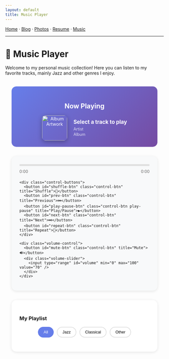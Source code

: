 ```yaml
---
layout: default
title: Music Player
---
```


<nav>
  <a href="{{ '/' | relative_url }}">Home</a> ·
  <a href="{{ '/blog/' | relative_url }}">Blog</a> ·
  <a href="{{ '/gallery/' | relative_url }}">Photos</a> ·
  <a href="{{ '/resume/' | relative_url }}">Resume</a> ·
  <a href="{{ '/music/' | relative_url }}">Music</a>
  <hr />
</nav>

# 🎵 Music Player

Welcome to my personal music collection! Here you can listen to my favorite tracks, mainly Jazz and other genres I enjoy.

<div id="music-player-container">
  <div class="player-header">
    <h2>Now Playing</h2>
    <div class="current-track-info">
      <div class="track-artwork">
        <img id="current-artwork" src="/assets/music/default-album.jpg" alt="Album Artwork" />
      </div>
      <div class="track-details">
        <h3 id="current-title">Select a track to play</h3>
        <p id="current-artist">Artist</p>
        <p id="current-album">Album</p>
      </div>
    </div>
  </div>

  <div class="player-controls">
    <div class="progress-container">
      <div class="progress-bar">
        <div id="progress" class="progress-fill"></div>
        <div id="progress-handle" class="progress-handle"></div>
      </div>
      <div class="time-display">
        <span id="current-time">0:00</span>
        <span id="total-time">0:00</span>
      </div>
    </div>

    <div class="control-buttons">
      <button id="shuffle-btn" class="control-btn" title="Shuffle">🔀</button>
      <button id="prev-btn" class="control-btn" title="Previous">⏮️</button>
      <button id="play-pause-btn" class="control-btn play-pause" title="Play/Pause">▶️</button>
      <button id="next-btn" class="control-btn" title="Next">⏭️</button>
      <button id="repeat-btn" class="control-btn" title="Repeat">🔁</button>
    </div>

    <div class="volume-control">
      <button id="mute-btn" class="control-btn" title="Mute">🔊</button>
      <div class="volume-slider">
        <input type="range" id="volume" min="0" max="100" value="70" />
      </div>
    </div>
  </div>

  <div class="playlist-section">
    <h3>My Playlist</h3>
    <div class="playlist-filters">
      <button class="filter-btn active" data-filter="all">All</button>
      <button class="filter-btn" data-filter="jazz">Jazz</button>
      <button class="filter-btn" data-filter="classical">Classical</button>
      <button class="filter-btn" data-filter="other">Other</button>
    </div>
    <div id="playlist" class="playlist">
      <!-- Playlist items will be populated by JavaScript -->
    </div>
  </div>
</div>

<audio id="audio-player" preload="metadata"></audio>

<style>
#music-player-container {
  max-width: 800px;
  margin: 0 auto;
  padding: 20px;
  font-family: -apple-system, BlinkMacSystemFont, 'Segoe UI', Roboto, sans-serif;
}

.player-header {
  text-align: center;
  margin-bottom: 30px;
  padding: 20px;
  background: linear-gradient(135deg, #667eea 0%, #764ba2 100%);
  border-radius: 15px;
  color: white;
}

.current-track-info {
  display: flex;
  align-items: center;
  justify-content: center;
  gap: 20px;
  margin-top: 15px;
}

.track-artwork img {
  width: 80px;
  height: 80px;
  border-radius: 10px;
  object-fit: cover;
  box-shadow: 0 4px 15px rgba(0,0,0,0.3);
}

.track-details {
  text-align: left;
}

.track-details h3 {
  margin: 0 0 5px 0;
  font-size: 1.2em;
}

.track-details p {
  margin: 2px 0;
  opacity: 0.8;
  font-size: 0.9em;
}

.player-controls {
  background: #f8f9fa;
  padding: 25px;
  border-radius: 15px;
  margin-bottom: 30px;
  box-shadow: 0 2px 10px rgba(0,0,0,0.1);
}

.progress-container {
  margin-bottom: 20px;
}

.progress-bar {
  position: relative;
  height: 6px;
  background: #e0e0e0;
  border-radius: 3px;
  cursor: pointer;
  margin-bottom: 10px;
}

.progress-fill {
  height: 100%;
  background: linear-gradient(90deg, #667eea, #764ba2);
  border-radius: 3px;
  width: 0%;
  transition: width 0.1s ease;
}

.progress-handle {
  position: absolute;
  top: 50%;
  width: 16px;
  height: 16px;
  background: white;
  border: 2px solid #667eea;
  border-radius: 50%;
  transform: translate(-50%, -50%);
  cursor: pointer;
  opacity: 0;
  transition: opacity 0.2s ease;
}

.progress-bar:hover .progress-handle {
  opacity: 1;
}

.time-display {
  display: flex;
  justify-content: space-between;
  font-size: 0.9em;
  color: #666;
}

.control-buttons {
  display: flex;
  justify-content: center;
  align-items: center;
  gap: 15px;
  margin-bottom: 20px;
}

.control-btn {
  background: none;
  border: none;
  font-size: 1.5em;
  cursor: pointer;
  padding: 10px;
  border-radius: 50%;
  transition: all 0.2s ease;
}

.control-btn:hover {
  background: rgba(102, 126, 234, 0.1);
  transform: scale(1.1);
}

.play-pause {
  background: linear-gradient(135deg, #667eea, #764ba2);
  color: white;
  font-size: 2em;
  padding: 15px;
}

.play-pause:hover {
  transform: scale(1.05);
  box-shadow: 0 4px 15px rgba(102, 126, 234, 0.3);
}

.volume-control {
  display: flex;
  align-items: center;
  justify-content: center;
  gap: 10px;
}

.volume-slider {
  width: 100px;
}

.volume-slider input[type="range"] {
  width: 100%;
  height: 4px;
  border-radius: 2px;
  background: #e0e0e0;
  outline: none;
  -webkit-appearance: none;
}

.volume-slider input[type="range"]::-webkit-slider-thumb {
  -webkit-appearance: none;
  width: 16px;
  height: 16px;
  border-radius: 50%;
  background: #667eea;
  cursor: pointer;
}

.playlist-section {
  background: white;
  border-radius: 15px;
  padding: 25px;
  box-shadow: 0 2px 10px rgba(0,0,0,0.1);
}

.playlist-filters {
  display: flex;
  gap: 10px;
  margin-bottom: 20px;
  justify-content: center;
}

.filter-btn {
  padding: 8px 16px;
  border: 2px solid #e0e0e0;
  background: white;
  border-radius: 20px;
  cursor: pointer;
  transition: all 0.2s ease;
  font-size: 0.9em;
}

.filter-btn:hover,
.filter-btn.active {
  background: #667eea;
  color: white;
  border-color: #667eea;
}

.playlist {
  max-height: 400px;
  overflow-y: auto;
}

.playlist-item {
  display: flex;
  align-items: center;
  padding: 12px;
  border-radius: 8px;
  cursor: pointer;
  transition: all 0.2s ease;
  margin-bottom: 5px;
}

.playlist-item:hover {
  background: #f8f9fa;
}

.playlist-item.playing {
  background: linear-gradient(90deg, rgba(102, 126, 234, 0.1), rgba(118, 75, 162, 0.1));
  border-left: 4px solid #667eea;
}

.playlist-item .track-number {
  width: 30px;
  text-align: center;
  color: #666;
  font-size: 0.9em;
}

.playlist-item .track-artwork {
  width: 40px;
  height: 40px;
  margin: 0 15px;
  border-radius: 5px;
  object-fit: cover;
}

.playlist-item .track-info {
  flex: 1;
}

.playlist-item .track-title {
  font-weight: 500;
  margin: 0 0 2px 0;
  font-size: 0.95em;
}

.playlist-item .track-artist {
  color: #666;
  margin: 0;
  font-size: 0.85em;
}

.playlist-item .track-duration {
  color: #666;
  font-size: 0.85em;
  margin-left: 15px;
}

@media (max-width: 768px) {
  .current-track-info {
    flex-direction: column;
    text-align: center;
  }
  
  .control-buttons {
    gap: 10px;
  }
  
  .control-btn {
    font-size: 1.2em;
    padding: 8px;
  }
  
  .play-pause {
    font-size: 1.5em;
    padding: 12px;
  }
}
</style>

<script>
// Music Player JavaScript
class MusicPlayer {
  constructor() {
    this.audio = document.getElementById('audio-player');
    this.playlist = [];
    this.currentTrackIndex = 0;
    this.isPlaying = false;
    this.isShuffled = false;
    this.repeatMode = 'none'; // 'none', 'one', 'all'
    this.volume = 0.7;
    
    this.initializeElements();
    this.loadPlaylist();
    this.setupEventListeners();
    this.updateDisplay();
  }

  initializeElements() {
    this.elements = {
      playPauseBtn: document.getElementById('play-pause-btn'),
      prevBtn: document.getElementById('prev-btn'),
      nextBtn: document.getElementById('next-btn'),
      shuffleBtn: document.getElementById('shuffle-btn'),
      repeatBtn: document.getElementById('repeat-btn'),
      muteBtn: document.getElementById('mute-btn'),
      volumeSlider: document.getElementById('volume'),
      progress: document.getElementById('progress'),
      progressHandle: document.getElementById('progress-handle'),
      progressBar: document.querySelector('.progress-bar'),
      currentTime: document.getElementById('current-time'),
      totalTime: document.getElementById('total-time'),
      currentTitle: document.getElementById('current-title'),
      currentArtist: document.getElementById('current-artist'),
      currentAlbum: document.getElementById('current-album'),
      currentArtwork: document.getElementById('current-artwork'),
      playlist: document.getElementById('playlist')
    };
  }

  loadPlaylist() {
    // Sample playlist with both online and offline music
    this.playlist = [
      {
        id: 1,
        title: "Blue in Green",
        artist: "Miles Davis",
        album: "Kind of Blue",
        duration: "5:37",
        artwork: "/assets/music/kind-of-blue.jpg",
        audio: "/assets/music/blue-in-green.mp3", // Offline file
        genre: "jazz",
        year: "1959"
      },
      {
        id: 2,
        title: "Take Five",
        artist: "Dave Brubeck",
        album: "Time Out",
        duration: "5:24",
        artwork: "/assets/music/time-out.jpg",
        audio: "/assets/music/take-five.mp3", // Offline file
        genre: "jazz",
        year: "1959"
      },
      {
        id: 3,
        title: "Autumn Leaves",
        artist: "Cannonball Adderley",
        album: "Something Else",
        duration: "10:59",
        artwork: "/assets/music/something-else.jpg",
        audio: "https://www.soundjay.com/misc/sounds/bell-ringing-05.wav", // Online file (example)
        genre: "jazz",
        year: "1958"
      },
      {
        id: 4,
        title: "Clair de Lune",
        artist: "Claude Debussy",
        album: "Suite Bergamasque",
        duration: "4:47",
        artwork: "/assets/music/suite-bergamasque.jpg",
        audio: "/assets/music/clair-de-lune.mp3", // Offline file
        genre: "classical",
        year: "1905"
      },
      {
        id: 5,
        title: "Giant Steps",
        artist: "John Coltrane",
        album: "Giant Steps",
        duration: "4:45",
        artwork: "/assets/music/giant-steps.jpg",
        audio: "/assets/music/giant-steps.mp3", // Offline file
        genre: "jazz",
        year: "1960"
      },
      {
        id: 6,
        title: "So What",
        artist: "Miles Davis",
        album: "Kind of Blue",
        duration: "9:22",
        artwork: "/assets/music/kind-of-blue.jpg",
        audio: "/assets/music/so-what.mp3", // Offline file
        genre: "jazz",
        year: "1959"
      }
    ];
    
    this.renderPlaylist();
  }

  setupEventListeners() {
    // Play/Pause button
    this.elements.playPauseBtn.addEventListener('click', () => this.togglePlayPause());
    
    // Previous/Next buttons
    this.elements.prevBtn.addEventListener('click', () => this.previousTrack());
    this.elements.nextBtn.addEventListener('click', () => this.nextTrack());
    
    // Shuffle button
    this.elements.shuffleBtn.addEventListener('click', () => this.toggleShuffle());
    
    // Repeat button
    this.elements.repeatBtn.addEventListener('click', () => this.toggleRepeat());
    
    // Mute button
    this.elements.muteBtn.addEventListener('click', () => this.toggleMute());
    
    // Volume slider
    this.elements.volumeSlider.addEventListener('input', (e) => {
      this.setVolume(e.target.value / 100);
    });
    
    // Progress bar
    this.elements.progressBar.addEventListener('click', (e) => {
      const rect = this.elements.progressBar.getBoundingClientRect();
      const clickX = e.clientX - rect.left;
      const percentage = clickX / rect.width;
      this.seekTo(percentage);
    });
    
    // Audio events
    this.audio.addEventListener('timeupdate', () => this.updateProgress());
    this.audio.addEventListener('ended', () => this.handleTrackEnd());
    this.audio.addEventListener('loadedmetadata', () => this.updateDisplay());
    
    // Filter buttons
    document.querySelectorAll('.filter-btn').forEach(btn => {
      btn.addEventListener('click', (e) => this.filterPlaylist(e.target.dataset.filter));
    });
  }

  renderPlaylist() {
    this.elements.playlist.innerHTML = '';
    
    this.playlist.forEach((track, index) => {
      const playlistItem = document.createElement('div');
      playlistItem.className = 'playlist-item';
      playlistItem.dataset.index = index;
      
      playlistItem.innerHTML = `
        <div class="track-number">${index + 1}</div>
        <img src="${track.artwork}" alt="${track.album}" class="track-artwork" onerror="this.src='/assets/music/default-album.jpg'">
        <div class="track-info">
          <div class="track-title">${track.title}</div>
          <div class="track-artist">${track.artist}</div>
        </div>
        <div class="track-duration">${track.duration}</div>
      `;
      
      playlistItem.addEventListener('click', () => this.playTrack(index));
      this.elements.playlist.appendChild(playlistItem);
    });
  }

  playTrack(index) {
    this.currentTrackIndex = index;
    const track = this.playlist[index];
    
    this.audio.src = track.audio;
    this.audio.load();
    
    this.updateDisplay();
    this.updatePlaylistUI();
    
    if (this.isPlaying) {
      this.audio.play().catch(e => console.log('Playback failed:', e));
    }
  }

  togglePlayPause() {
    if (this.isPlaying) {
      this.pause();
    } else {
      this.play();
    }
  }

  play() {
    this.audio.play().then(() => {
      this.isPlaying = true;
      this.elements.playPauseBtn.textContent = '⏸️';
    }).catch(e => {
      console.log('Playback failed:', e);
      // Show user-friendly message
      this.showMessage('Unable to play this track. Please check if the audio file is available.');
    });
  }

  pause() {
    this.audio.pause();
    this.isPlaying = false;
    this.elements.playPauseBtn.textContent = '▶️';
  }

  previousTrack() {
    if (this.currentTrackIndex > 0) {
      this.playTrack(this.currentTrackIndex - 1);
    }
  }

  nextTrack() {
    if (this.currentTrackIndex < this.playlist.length - 1) {
      this.playTrack(this.currentTrackIndex + 1);
    } else if (this.repeatMode === 'all') {
      this.playTrack(0);
    }
  }

  toggleShuffle() {
    this.isShuffled = !this.isShuffled;
    this.elements.shuffleBtn.style.opacity = this.isShuffled ? '1' : '0.5';
    
    if (this.isShuffled) {
      this.shufflePlaylist();
    } else {
      this.loadPlaylist(); // Reset to original order
      this.renderPlaylist();
    }
  }

  shufflePlaylist() {
    const shuffled = [...this.playlist];
    for (let i = shuffled.length - 1; i > 0; i--) {
      const j = Math.floor(Math.random() * (i + 1));
      [shuffled[i], shuffled[j]] = [shuffled[j], shuffled[i]];
    }
    this.playlist = shuffled;
    this.renderPlaylist();
  }

  toggleRepeat() {
    const modes = ['none', 'one', 'all'];
    const currentIndex = modes.indexOf(this.repeatMode);
    this.repeatMode = modes[(currentIndex + 1) % modes.length];
    
    const icons = ['🔁', '🔂', '🔁'];
    this.elements.repeatBtn.textContent = icons[currentIndex];
    this.elements.repeatBtn.style.opacity = this.repeatMode === 'none' ? '0.5' : '1';
  }

  toggleMute() {
    if (this.audio.muted) {
      this.audio.muted = false;
      this.elements.muteBtn.textContent = '🔊';
    } else {
      this.audio.muted = true;
      this.elements.muteBtn.textContent = '🔇';
    }
  }

  setVolume(volume) {
    this.volume = volume;
    this.audio.volume = volume;
    this.elements.volumeSlider.value = volume * 100;
  }

  seekTo(percentage) {
    if (this.audio.duration) {
      this.audio.currentTime = this.audio.duration * percentage;
    }
  }

  updateProgress() {
    if (this.audio.duration) {
      const percentage = (this.audio.currentTime / this.audio.duration) * 100;
      this.elements.progress.style.width = percentage + '%';
      
      this.elements.currentTime.textContent = this.formatTime(this.audio.currentTime);
    }
  }

  updateDisplay() {
    const track = this.playlist[this.currentTrackIndex];
    if (track) {
      this.elements.currentTitle.textContent = track.title;
      this.elements.currentArtist.textContent = track.artist;
      this.elements.currentAlbum.textContent = track.album;
      this.elements.currentArtwork.src = track.artwork;
      this.elements.currentArtwork.onerror = () => {
        this.elements.currentArtwork.src = '/assets/music/default-album.jpg';
      };
      
      if (this.audio.duration) {
        this.elements.totalTime.textContent = this.formatTime(this.audio.duration);
      }
    }
  }

  updatePlaylistUI() {
    document.querySelectorAll('.playlist-item').forEach((item, index) => {
      item.classList.toggle('playing', index === this.currentTrackIndex);
    });
  }

  handleTrackEnd() {
    if (this.repeatMode === 'one') {
      this.audio.currentTime = 0;
      this.audio.play();
    } else if (this.currentTrackIndex < this.playlist.length - 1) {
      this.nextTrack();
    } else if (this.repeatMode === 'all') {
      this.playTrack(0);
    }
  }

  filterPlaylist(filter) {
    // Update filter buttons
    document.querySelectorAll('.filter-btn').forEach(btn => {
      btn.classList.toggle('active', btn.dataset.filter === filter);
    });
    
    // Filter and re-render playlist
    let filteredPlaylist = this.playlist;
    if (filter !== 'all') {
      filteredPlaylist = this.playlist.filter(track => track.genre === filter);
    }
    
    // Re-render with filtered results
    this.elements.playlist.innerHTML = '';
    filteredPlaylist.forEach((track, index) => {
      const originalIndex = this.playlist.indexOf(track);
      const playlistItem = document.createElement('div');
      playlistItem.className = 'playlist-item';
      playlistItem.dataset.index = originalIndex;
      
      playlistItem.innerHTML = `
        <div class="track-number">${index + 1}</div>
        <img src="${track.artwork}" alt="${track.album}" class="track-artwork" onerror="this.src='/assets/music/default-album.jpg'">
        <div class="track-info">
          <div class="track-title">${track.title}</div>
          <div class="track-artist">${track.artist}</div>
        </div>
        <div class="track-duration">${track.duration}</div>
      `;
      
      playlistItem.addEventListener('click', () => this.playTrack(originalIndex));
      this.elements.playlist.appendChild(playlistItem);
    });
  }

  formatTime(seconds) {
    const mins = Math.floor(seconds / 60);
    const secs = Math.floor(seconds % 60);
    return `${mins}:${secs.toString().padStart(2, '0')}`;
  }

  showMessage(message) {
    // Simple message display - you could enhance this with a proper notification system
    const messageDiv = document.createElement('div');
    messageDiv.style.cssText = `
      position: fixed;
      top: 20px;
      right: 20px;
      background: #ff6b6b;
      color: white;
      padding: 15px 20px;
      border-radius: 8px;
      z-index: 1000;
      box-shadow: 0 4px 15px rgba(0,0,0,0.2);
    `;
    messageDiv.textContent = message;
    document.body.appendChild(messageDiv);
    
    setTimeout(() => {
      document.body.removeChild(messageDiv);
    }, 3000);
  }
}

// Initialize the music player when the page loads
document.addEventListener('DOMContentLoaded', () => {
  new MusicPlayer();
});
</script>
